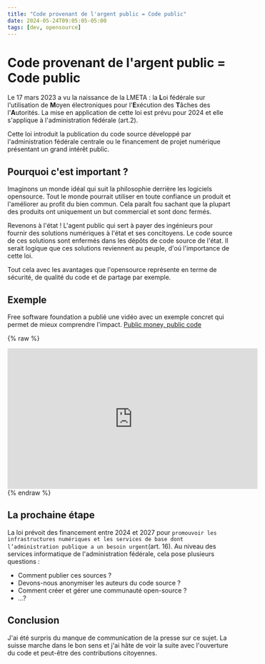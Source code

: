 ```yaml
---
title: "Code provenant de l'argent public = Code public"
date: 2024-05-24T09:05:05-05:00
tags: [dev, opensource] 
---
```

# Code provenant de l'argent public = Code public

Le 17 mars 2023 a vu la naissance de la LMETA : la **L**oi fédérale sur l'utilisation de **M**oyen électroniques pour l'**E**xécution des **T**âches des l'**A**utorités.
La mise en application de cette loi est prévu pour 2024 et elle s'applique à l'administration fédérale (art.2).

Cette loi introduit la publication du code source développé par l'administration fédérale centrale ou le financement de projet numérique présentant un grand intérêt public.

## Pourquoi c'est important ?

Imaginons un monde idéal qui suit la philosophie derrière les logiciels opensource. Tout le monde pourrait utiliser en toute confiance un produit et l'améliorer au profit du bien commun. Cela paraît fou sachant que la plupart des produits ont uniquement un but commercial et sont donc fermés.

Revenons à l'état ! L'agent public qui sert à payer des ingénieurs pour fournir des solutions numériques à l'état et ses concitoyens. Le code source de ces solutions sont enfermés dans les dépôts de code source de l'état. Il serait logique que ces solutions reviennent au peuple, d'oú l'importance de cette loi.

Tout cela avec les avantages que l'opensource représente en terme de sécurité, de qualité du code et de partage par exemple.

## Exemple 

Free software foundation a publié une vidéo avec un exemple concret qui permet de mieux comprendre l'impact.
[Public money, public code]([https://img.youtube.com/vi/watch?v=iuVUzg6x2yo/0.jpg](https://www.youtube.com/watch?v=iuVUzg6x2yo))

{% raw %}
<iframe width="560" height="315" src="https://www.youtube.com/embed/iuVUzg6x2yo" frameborder="0" allow="accelerometer; autoplay; clipboard-write; encrypted-media; gyroscope; picture-in-picture" allowfullscreen></iframe>
{% endraw %}

## La prochaine étape

La loi prévoit des financement entre 2024 et 2027 pour `promouvoir les infrastructures numériques et les services de base dont l’administration publique a un besoin urgent`(art. 16). Au niveau des services informatique de l'administration fédérale, cela pose plusieurs questions : 
- Comment publier ces sources ?
- Devons-nous anonymiser les auteurs du code source ?
- Comment créer et gérer une communauté open-source ?
- ...?

## Conclusion

J'ai été surpris du manque de communication de la presse sur ce sujet. La suisse marche dans le bon sens et j'ai hâte de voir la suite avec l'ouverture du code et peut-être des contributions citoyennes.
